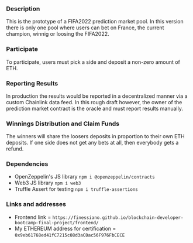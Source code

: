 ### Description
This is the prototype of a FIFA2022 prediction market pool. In this version there is only one pool where users can bet on France, the current champion, winnig or loosing the FIFA2022.

### Participate
To participate, users must pick a side and deposit a non-zero amount of ETH.

### Reporting Results
In production the results would be reported in a decentralized manner via a custom Chainlink data feed. In this rough draft however, the owner of the prediction market contract is the oracle and must report results manually.

### Winnings Distribution and Claim Funds
The winners will share the loosers deposits in proportion to their own ETH deposits. If one side does not get any bets at all, then everybody gets a refund.

### Dependencies
* OpenZeppelin's JS library `npm i @openzeppelin/contracts`
* Web3 JS library `npm i web3`
* Truffle Assert for testing `npm i truffle-assertions`

### Links and addresses
* Frontend link = `https://finessiano.github.io/blockchain-developer-bootcamp-final-project/frontend/`
* My ETHEREUM address for certification = `0x9eb61768ed41fC7215c08d3aC0ac56F976FbCECE`

